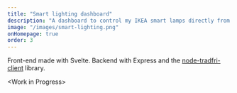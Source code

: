 ```yaml
---
title: "Smart lighting dashboard"
description: "A dashboard to control my IKEA smart lamps directly from my computer."
image: "/images/smart-lighting.png"
onHomepage: true
order: 3
---
```


Front-end made with Svelte. Backend with Express and the [node-tradfri-client](https://github.com/AlCalzone/node-tradfri-client) library.

\<Work in Progress>
